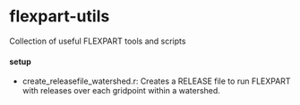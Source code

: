 # flexpart-utils
Collection of useful FLEXPART tools and scripts

#### setup
* create_releasefile_watershed.r:
	Creates a RELEASE file to run FLEXPART with releases over each gridpoint within a watershed. 
 

